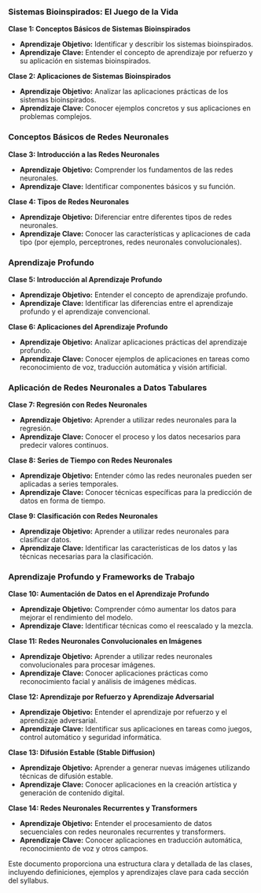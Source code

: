 ### Sistemas Bioinspirados: El Juego de la Vida

**Clase 1: Conceptos Básicos de Sistemas Bioinspirados**
- **Aprendizaje Objetivo:** Identificar y describir los sistemas bioinspirados.
- **Aprendizaje Clave:** Entender el concepto de aprendizaje por refuerzo y su aplicación en sistemas bioinspirados.

**Clase 2: Aplicaciones de Sistemas Bioinspirados**
- **Aprendizaje Objetivo:** Analizar las aplicaciones prácticas de los sistemas bioinspirados.
- **Aprendizaje Clave:** Conocer ejemplos concretos y sus aplicaciones en problemas complejos.

### Conceptos Básicos de Redes Neuronales

**Clase 3: Introducción a las Redes Neuronales**
- **Aprendizaje Objetivo:** Comprender los fundamentos de las redes neuronales.
- **Aprendizaje Clave:** Identificar componentes básicos y su función.

**Clase 4: Tipos de Redes Neuronales**
- **Aprendizaje Objetivo:** Diferenciar entre diferentes tipos de redes neuronales.
- **Aprendizaje Clave:** Conocer las características y aplicaciones de cada tipo (por ejemplo, perceptrones, redes neuronales convolucionales).

### Aprendizaje Profundo

**Clase 5: Introducción al Aprendizaje Profundo**
- **Aprendizaje Objetivo:** Entender el concepto de aprendizaje profundo.
- **Aprendizaje Clave:** Identificar las diferencias entre el aprendizaje profundo y el aprendizaje convencional.

**Clase 6: Aplicaciones del Aprendizaje Profundo**
- **Aprendizaje Objetivo:** Analizar aplicaciones prácticas del aprendizaje profundo.
- **Aprendizaje Clave:** Conocer ejemplos de aplicaciones en tareas como reconocimiento de voz, traducción automática y visión artificial.

### Aplicación de Redes Neuronales a Datos Tabulares

**Clase 7: Regresión con Redes Neuronales**
- **Aprendizaje Objetivo:** Aprender a utilizar redes neuronales para la regresión.
- **Aprendizaje Clave:** Conocer el proceso y los datos necesarios para predecir valores continuos.

**Clase 8: Series de Tiempo con Redes Neuronales**
- **Aprendizaje Objetivo:** Entender cómo las redes neuronales pueden ser aplicadas a series temporales.
- **Aprendizaje Clave:** Conocer técnicas específicas para la predicción de datos en forma de tiempo.

**Clase 9: Clasificación con Redes Neuronales**
- **Aprendizaje Objetivo:** Aprender a utilizar redes neuronales para clasificar datos.
- **Aprendizaje Clave:** Identificar las características de los datos y las técnicas necesarias para la clasificación.

### Aprendizaje Profundo y Frameworks de Trabajo

**Clase 10: Aumentación de Datos en el Aprendizaje Profundo**
- **Aprendizaje Objetivo:** Comprender cómo aumentar los datos para mejorar el rendimiento del modelo.
- **Aprendizaje Clave:** Identificar técnicas como el reescalado y la mezcla.

**Clase 11: Redes Neuronales Convolucionales en Imágenes**
- **Aprendizaje Objetivo:** Aprender a utilizar redes neuronales convolucionales para procesar imágenes.
- **Aprendizaje Clave:** Conocer aplicaciones prácticas como reconocimiento facial y análisis de imágenes médicas.

**Clase 12: Aprendizaje por Refuerzo y Aprendizaje Adversarial**
- **Aprendizaje Objetivo:** Entender el aprendizaje por refuerzo y el aprendizaje adversarial.
- **Aprendizaje Clave:** Identificar sus aplicaciones en tareas como juegos, control automático y seguridad informática.

**Clase 13: Difusión Estable (Stable Diffusion)**
- **Aprendizaje Objetivo:** Aprender a generar nuevas imágenes utilizando técnicas de difusión estable.
- **Aprendizaje Clave:** Conocer aplicaciones en la creación artística y generación de contenido digital.

**Clase 14: Redes Neuronales Recurrentes y Transformers**
- **Aprendizaje Objetivo:** Entender el procesamiento de datos secuenciales con redes neuronales recurrentes y transformers.
- **Aprendizaje Clave:** Conocer aplicaciones en traducción automática, reconocimiento de voz y otros campos.

Este documento proporciona una estructura clara y detallada de las clases, incluyendo definiciones, ejemplos y aprendizajes clave para cada sección del syllabus.